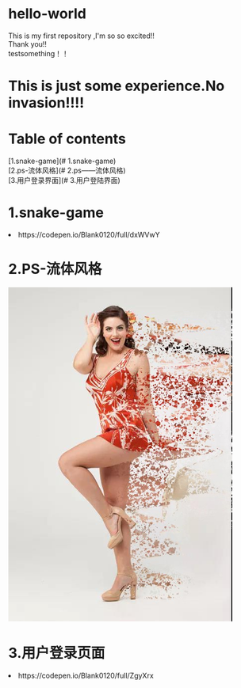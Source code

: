 # hello-world
This is my first repository ,I'm so so excited!!<br>
Thank you!!<br>
testsomething！！<br>
# This is just some experience.No invasion!!!!<br>

# Table of contents
[1.snake-game](# 1.snake-game)<br>
[2.ps-流体风格](# 2.ps——流体风格)<br>
[3.用户登录界面](# 3.用户登陆界面)<br>




# 1.snake-game<br>
<li>https://codepen.io/Blank0120/full/dxWVwY<br>
  
  
# 2.PS-流体风格<br>
![流体人物](images/01.jpg)

# 3.用户登录页面
<li>https://codepen.io/Blank0120/full/ZgyXrx<br>
